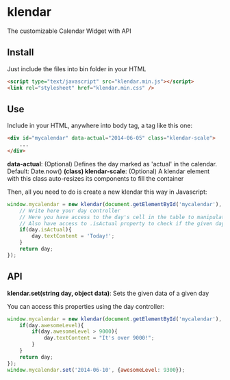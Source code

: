 klendar
=======
The customizable Calendar Widget with API

## Install ##
Just include the files into bin folder in your HTML

```html
<script type="text/javascript" src="klendar.min.js"></script>
<link rel="stylesheet" href="klendar.min.css" />
```

## Use ##
Include in your HTML, anywhere into body tag, a tag like this one:

```html
<div id="mycalendar" data-actual="2014-06-05" class="klendar-scale">
	...
</div>
```

__data-actual__: (Optional) Defines the day marked as 'actual' in the calendar. Default: Date.now()
__(class) klendar-scale__: (Optional) A klendar element with this class auto-resizes its components to fill the container

Then, all you need to do is create a new klendar this way in Javascript:

```javascript
window.mycalendar = new klendar(document.getElementById('mycalendar'), function(day){
	// Write here your day controller
	// Here you have access to the day's cell in the table to manipulate it as you want
	// Also have access to .isActual property to check if the given day is the actual day:
	if(day.isActual){
		day.textContent = 'Today!';
	}
	return day;
});
```

## API ##
__klendar.set(string day, object data)__: Sets the given data of a given day

You can access this properties using the day controller:

```javascript
window.mycalendar = new klendar(document.getElementById('mycalendar'), function(day){
	if(day.awesomeLevel){
		if(day.awesomeLevel > 9000){
			day.textContent = "It's over 9000!";
		}
	}
	return day;
});
window.mycalendar.set('2014-06-10', {awesomeLevel: 9300});
```

